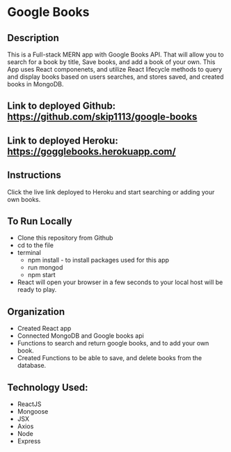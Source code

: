 # Google Books
## Description
This is a Full-stack MERN app with Google Books API. That will allow you to search for a book by title, Save books, and add a book of your own. This App uses React componenets, and utilize React lifecycle methods to query and display books based on users searches, and stores saved, and created books in MongoDB.

## Link to deployed Github: https://github.com/skip1113/google-books
## Link to deployed Heroku: https://gogglebooks.herokuapp.com/

## Instructions 
Click the live link deployed to Heroku and start searching or adding your own books.

## To Run Locally
* Clone this repository from Github
* cd to the file 
* terminal
    * npm install - to install packages used for this app
    * run mongod
    * npm start
* React will open your browser in a few seconds to your local host will be ready to play.

## Organization
* Created React app
* Connected MongoDB and Google books api
* Functions to search and return google books, and to add your own book.
* Created Functions to be able to save, and delete books from the database.

## Technology Used:
* ReactJS
* Mongoose
* JSX
* Axios
* Node
* Express
